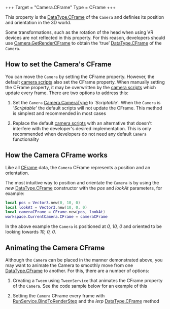 +++
Target = "Camera.CFrame"
Type = CFrame
+++

This property is the [DataType.CFrame](https://developer.roblox.com/search#stq=CFrame) of the `Camera` and definies its position and orientation in the 3D world.Some transformations, such as the rotation of the head when using VR devices are not reflected in this property. For this reason, developers should use [Camera.GetRenderCFrame](https://developer.roblox.com/api-reference/function/Camera/GetRenderCFrame) to obtain the ‘true’ [DataType.CFrame](https://developer.roblox.com/search#stq=CFrame) of the `Camera`.## How to set the Camera's CFrameYou can move the  `Camera` by setting the CFrame property. However, the default [camera scripts][1] also set the CFrame property. When manually setting the CFrame property, it may be overwritten by the [camera scripts][1] which update every frame. There are two options to address this: 1. Set the `Camera` [Camera.CameraType](https://developer.roblox.com/api-reference/property/Camera/CameraType) to *'Scriptable'*. When the `Camera` is *'Scriptable'* the default scripts will not update the CFrame. This method is simplest and recommended in most cases 2. Replace the default [camera scripts][1] with an alternative that doesn't interfere with the developer's desired implementation. This is only recommended when developers do not need any default `Camera` functionality## How the Camera CFrame worksLike all [CFrame](https://developer.roblox.com/search#stq=CFrame) data, the `Camera` CFrame represents a position and an orientation.The most intuitive way to position and orientate the `Camera` is by using the *new* [DataType.CFrame](https://developer.roblox.com/search#stq=CFrame) constructor with the *pos* and *lookAt* parameters, for example:```lualocal pos = Vector3.new(0, 10, 0)local lookAt = Vector3.new(10, 0, 0)local cameraCFrame = CFrame.new(pos, lookAt)workspace.CurrentCamera.CFrame = cameraCFrame```In the above example the `Camera` is positioned at *0, 10, 0* and oriented to be looking towards *10, 0, 0*.## Animating the Camera CFrameAlthough the `Camera` can be placed in the manner demonstrated above, you may want to animate the Camera to smoothly move from one [DataType.CFrame](https://developer.roblox.com/search#stq=CFrame) to another. For this, there are a number of options: 1. Creating a `Tween` using `TweenService` that animates the CFrame property of the `Camera`. See the code sample below for an example of this2. Setting the `Camera` CFrame every frame with [RunService.BindToRenderStep](https://developer.roblox.com/api-reference/function/RunService/BindToRenderStep) and the *lerp* [DataType.CFrame](https://developer.roblox.com/search#stq=CFrame) method[1]: http://robloxdev.com/articles/Movement-and-camera-controls